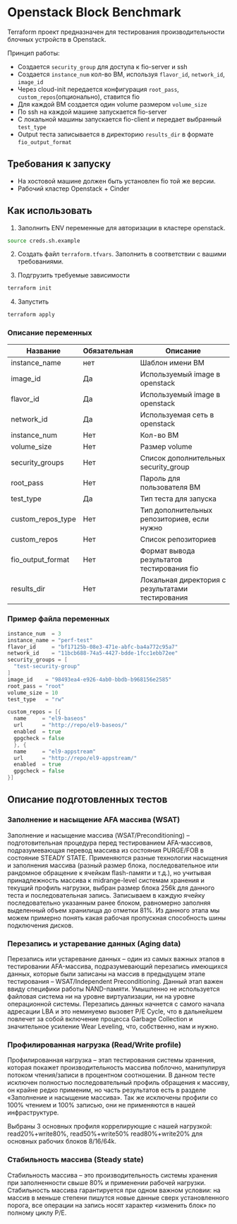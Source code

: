 # Openstack Block Benchmark

Terraform проект предназначен для тестирования производительности блочных устройств в Openstack.

Принцип работы:

- Создается `security_group` для доступа к fio-server и ssh
- Создается `instance_num` кол-во ВМ, используя `flavor_id`, `network_id`, `image_id`
- Через cloud-init передается конфигурация `root_pass`, `custom_repos`(опционально), ставится fio
- Для каждой ВМ создается один volume размером `volume_size`
- По ssh на каждой машине запускается fio-server
- С локальной машины запускается fio-client и передает выбранный `test_type`
- Output теста записывается в директорию `results_dir` в формате `fio_output_format`

## Требования к запуску

- На хостовой машине должен быть установлен fio той же версии.
- Рабочий кластер Openstack + Cinder

## Как использовать

1. Заполнить ENV переменные для авторизации в кластере openstack.

```bash
source creds.sh.example
```

2. Создать файл `terraform.tfvars`. Заполнить в соответствии с вашими требованиями.

3. Подгрузить требуемые зависимости

```bash
terraform init
```

4. Запустить

```bash
terraform apply
```

### Описание переменных

| Название  |  Обязательная | Описание  |
|---|---|---|
| instance_name  | нет  | Шаблон имени ВМ  |
|  image_id |  Да | Используемый image в openstack  |
|  flavor_id |  Да | Используемый image в openstack  |
|network_id|Да|Используемая сеть в openstack|
|instance_num|Нет|Кол-во ВМ|
|volume_size|Нет|Размер volume|
|security_groups|Нет|Список дополнительных security_group|
|root_pass|Нет|Пароль для пользователя ВМ|
|test_type|Да|Тип теста для запуска|
|custom_repos_type|Нет|Тип дополнительных репозиториев, если нужно|
|custom_repos|Нет|Список репозиториев|
|fio_output_format|Нет|Формат вывода результатов тестирования fio|
|results_dir|Нет|Локальная директория с результатами тестирования|

### Пример файла переменных

```go
instance_num  = 3
instance_name = "perf-test"
flavor_id     = "bf17125b-08e3-471e-abfc-ba4a772c95a7"
network_id    = "11bcb688-74a5-4427-bdde-1fcc1ebb72ee"
security_groups = [
  "test-security-group"
]
image_id    = "98493ea4-e926-4ab0-bbdb-b968156e2585"
root_pass = "root"
volume_size = 10
test_type   = "rw"

custom_repos = [{
  name     = "el9-baseos"
  url      = "http://repo/el9-baseos/"
  enabled  = true
  gpgcheck = false
  }, {
  name     = "el9-appstream"
  url      = "http://repo/el9-appstream/"
  enabled  = true
  gpgcheck = false
}]

```

## Описание подготовленных тестов

### Заполнение и насыщение AFA массива (WSAT)

Заполнение и насыщение массива (WSAT/Preconditioning) – подготовительная процедура перед тестированием AFA-массивов, подразумевающая перевод массива из состояния PURGE/FOB в состояние STEADY STATE. Применяются разные технологии насыщения и заполнения массива (разный размер блока, последовательное или рандомное обращение к ячейкам flash-памяти и т.д.), но учитывая принадлежность массива к midrange-level системам хранения и текущий профиль нагрузки, выбран размер блока 256k для данного теста и последовательная запись. Записываем в каждую ячейку последовательно указанным ранее блоком, равномерно заполняя выделенный объем хранилища до отметки 81%. Из данного этапа мы можем примерно понять какая рабочая пропускная способность шины подключения дисков.

### Перезапись и устаревание данных (Aging data)

Перезапись или устаревание данных – один из самых важных этапов в тестировании AFA-массива, подразумевающий перезапись имеющихся данных, которые были записаны на массив в предыдущем этапе тестирования – WSAT/Independent Preconditioning. Данный этап важен ввиду специфики работы NAND-памяти. Умышленно не используется файловая система ни на уровне виртуализации, ни на уровне операционной системы. Перезапись данных начнется с самого начала адресации LBA и это неминуемо вызовет P/E Cycle, что в дальнейшем повлечет за собой включение процесса Garbage Collection и значительное усиление Wear Leveling, что, собственно, нам и нужно.

### Профилированная нагрузка (Read/Write profile)

Профилированная нагрузка – этап тестирования системы хранения, которая покажет производительность массива поблочно, манипулируя потоком чтения/записи в процентном соотношении. В данном тесте исключен полностью последовательный профиль обращения к массиву, он крайне редко применим, но часть результатов есть в разделе «Заполнение и насыщение массива». Так же исключены профили со 100% чтением и 100% записью, они не применяются в нашей инфраструктуре.

Выбраны 3 основных профиля коррелирующие с нашей нагрузкой: read20%+write80%, read50%+write50% read80%+write20% для основных рабочих блоков 8/16/64k.

### Стабильность массива (Steady state)

Стабильность массива – это производительность системы хранения при заполненности свыше 80% и применении рабочей нагрузки. Стабильность массива гарантируется при одном важном условии: на массив в меньше степени пишутся новые данные сверх установленного порога, все операции на запись носят характер «изменить блок» по полному циклу P/E.
